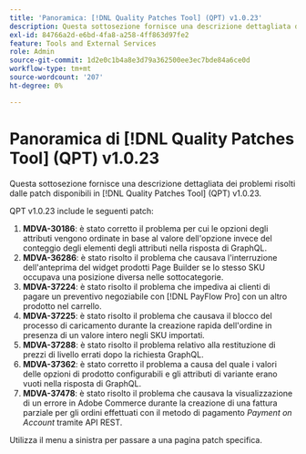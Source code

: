 ```yaml
---
title: 'Panoramica: [!DNL Quality Patches Tool] (QPT) v1.0.23'
description: Questa sottosezione fornisce una descrizione dettagliata dei problemi risolti dalle patch disponibili in  [!DNL Quality Patches Tool] (QPT) v1.0.23.
exl-id: 84766a2d-e6bd-4fa8-a258-4ff863d97fe2
feature: Tools and External Services
role: Admin
source-git-commit: 1d2e0c1b4a8e3d79a362500ee3ec7bde84a6ce0d
workflow-type: tm+mt
source-wordcount: '207'
ht-degree: 0%

---
```


# Panoramica di [!DNL Quality Patches Tool] (QPT) v1.0.23

Questa sottosezione fornisce una descrizione dettagliata dei problemi risolti dalle patch disponibili in [!DNL Quality Patches Tool] (QPT) v1.0.23.

QPT v1.0.23 include le seguenti patch:

1. **MDVA-30186**: è stato corretto il problema per cui le opzioni degli attributi vengono ordinate in base al valore dell&#39;opzione invece del conteggio degli elementi degli attributi nella risposta di GraphQL.
1. **MDVA-36286**: è stato risolto il problema che causava l&#39;interruzione dell&#39;anteprima del widget prodotti Page Builder se lo stesso SKU occupava una posizione diversa nelle sottocategorie.
1. **MDVA-37224**: è stato risolto il problema che impediva ai clienti di pagare un preventivo negoziabile con [!DNL PayFlow Pro] con un altro prodotto nel carrello.
1. **MDVA-37225**: è stato risolto il problema che causava il blocco del processo di caricamento durante la creazione rapida dell&#39;ordine in presenza di un valore intero negli SKU importati.
1. **MDVA-37288**: è stato risolto il problema relativo alla restituzione di prezzi di livello errati dopo la richiesta GraphQL.
1. **MDVA-37362**: è stato corretto il problema a causa del quale i valori delle opzioni di prodotto configurabili e gli attributi di variante erano vuoti nella risposta di GraphQL.
1. **MDVA-37478**: è stato risolto il problema che causava la visualizzazione di un errore in Adobe Commerce durante la creazione di una fattura parziale per gli ordini effettuati con il metodo di pagamento *Payment on Account* tramite API REST.

Utilizza il menu a sinistra per passare a una pagina patch specifica.
